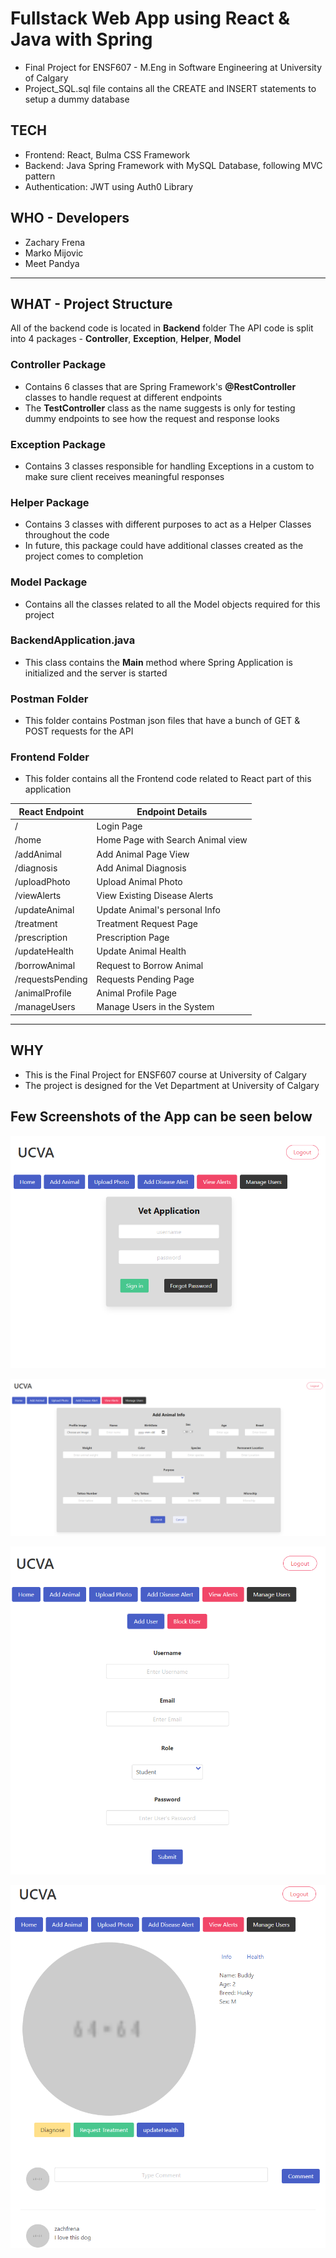 # Fullstack Web App using React & Java with Spring
- Final Project for ENSF607 - M.Eng in Software Engineering at University of Calgary
- Project_SQL.sql file contains all the CREATE and INSERT statements to setup a dummy database

## TECH
- Frontend: React, Bulma CSS Framework
- Backend: Java Spring Framework with MySQL Database, following MVC pattern
- Authentication: JWT using Auth0 Library

## WHO - Developers
- Zachary Frena
- Marko Mijovic
- Meet Pandya
------
## WHAT - Project Structure
All of the backend code is located in **Backend** folder
The API code is split into 4 packages - **Controller**, **Exception**, **Helper**, **Model**
### Controller Package
- Contains 6 classes that are Spring Framework's **@RestController** classes to handle request at different endpoints
- The **TestController** class as the name suggests is only for testing dummy endpoints to see how the request and response looks
### Exception Package
- Contains 3 classes responsible for handling Exceptions in a custom to make sure client receives meaningful responses
### Helper Package
- Contains 3 classes with different purposes to act as a Helper Classes throughout the code
- In future, this package could have additional classes created as the project comes to completion
### Model Package
- Contains all the classes related to all the Model objects required for this project
### BackendApplication.java
- This class contains the **Main** method where Spring Application is initialized and the server is started
### Postman Folder
- This folder contains Postman json files that have a bunch of GET & POST requests for the API

### Frontend Folder
- This folder contains all the Frontend code related to React part of this application

| React Endpoint   | Endpoint Details                  |
|------------------|-----------------------------------|
| /                | Login Page                        |
| /home            | Home Page with Search Animal view |
| /addAnimal       | Add Animal Page View              |
| /diagnosis       | Add Animal Diagnosis              |
| /uploadPhoto     | Upload Animal Photo               |
| /viewAlerts      | View Existing Disease Alerts      |
| /updateAnimal    | Update Animal's personal Info     |
| /treatment       | Treatment Request Page            |
| /prescription    | Prescription Page                 |
| /updateHealth    | Update Animal Health              |
| /borrowAnimal    | Request to Borrow Animal          |
| /requestsPending | Requests Pending Page             |
| /animalProfile   | Animal Profile Page               |
| /manageUsers     | Manage Users in the System        |

--------------------------------------------------------

## WHY
- This is the Final Project for ENSF607 course at University of Calgary
- The project is designed for the Vet Department at University of Calgary

## Few Screenshots of the App can be seen below

![1](https://github.com/pandyama/UCVA/blob/main/c1.PNG)

![2](https://github.com/pandyama/UCVA/blob/main/c2.PNG)

![3](https://github.com/pandyama/UCVA/blob/main/c3.PNG)

![3](https://github.com/pandyama/UCVA/blob/main/c4.PNG)
